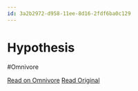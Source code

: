 ```yaml
---
id: 3a2b2972-d958-11ee-8d16-2fdf6ba0c129
---
```


# Hypothesis
#Omnivore

[Read on Omnivore](https://omnivore.app/me/hypothesis-18e0440e2a4)
[Read Original](https://hypothes.is/a/3T-C2tlIEe6kJceOBx3ATw)

